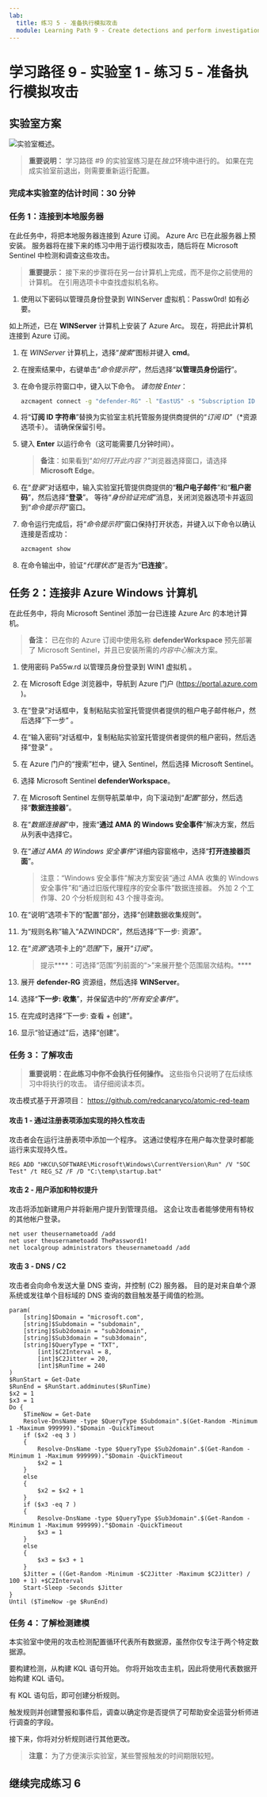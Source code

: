 ```yaml
---
lab:
  title: 练习 5 - 准备执行模拟攻击
  module: Learning Path 9 - Create detections and perform investigations using Microsoft Sentinel
---
```


# 学习路径 9 - 实验室 1 - 练习 5 - 准备执行模拟攻击

## 实验室方案

![实验室概述。](../Media/SC-200-Lab_Diagrams_Mod9_L1_Ex5.png)

>**重要说明：** 学习路径 #9 的实验室练习是在*独立*环境中进行的。 如果在完成实验室前退出，则需要重新运行配置。

### 完成本实验室的估计时间：30 分钟

### 任务 1：连接到本地服务器

在此任务中，将把本地服务器连接到 Azure 订阅。 Azure Arc 已在此服务器上预安装。 服务器将在接下来的练习中用于运行模拟攻击，随后将在 Microsoft Sentinel 中检测和调查这些攻击。

>**重要提示：** 接下来的步骤将在另一台计算机上完成，而不是你之前使用的计算机。 在引用选项卡中查找虚拟机名称。

1. 使用以下密码以管理员身份登录到 WINServer 虚拟机：Passw0rd! 如有必要。  

如上所述，已在 **WINServer** 计算机上安装了 Azure Arc。 现在，将把此计算机连接到 Azure 订阅。

1. 在 *WINServer* 计算机上，选择“*搜索*”图标并键入 **cmd**。

1. 在搜索结果中，右键单击“*命令提示符*”，然后选择“**以管理员身份运行**”。

1. 在命令提示符窗口中，键入以下命令。 *请勿按 Enter*：

    ```cmd
    azcmagent connect -g "defender-RG" -l "EastUS" -s "Subscription ID string"
    ```

1. 将“**订阅 ID 字符串**”替换为实验室主机托管服务提供商提供的“*订阅 ID*”（*资源选项卡）。 请确保保留引号。

1. 键入 **Enter** 以运行命令（这可能需要几分钟时间）。

    >**备注**：如果看到“*如何打开此内容？*”浏览器选择窗口，请选择 **Microsoft Edge**。

1. 在“*登录*”对话框中，输入实验室托管提供商提供的“**租户电子邮件**”和“**租户密码**”，然后选择“**登录**”。 等待“*身份验证完成*”消息，关闭浏览器选项卡并返回到“*命令提示符*”窗口。

1. 命令运行完成后，将“*命令提示符*”窗口保持打开状态，并键入以下命令以确认连接是否成功：

    ```cmd
    azcmagent show
    ```

1. 在命令输出中，验证“*代理状态*”是否为“**已连接**”。

## 任务 2：连接非 Azure Windows 计算机

在此任务中，将向 Microsoft Sentinel 添加一台已连接 Azure Arc 的本地计算机。  

>**备注：** 已在你的 Azure 订阅中使用名称 **defenderWorkspace** 预先部署了 Microsoft Sentinel，并且已安装所需的*内容中心*解决方案。

1. 使用密码 Pa55w.rd 以管理员身份登录到 WIN1 虚拟机 。  

1. 在 Microsoft Edge 浏览器中，导航到 Azure 门户 (<https://portal.azure.com> )。

1. 在“登录”对话框中，复制粘贴实验室托管提供者提供的租户电子邮件帐户，然后选择“下一步”  。

1. 在“输入密码”对话框中，复制粘贴实验室托管提供者提供的租户密码，然后选择“登录”  。

1. 在 Azure 门户的“搜索”栏中，键入 Sentinel，然后选择 Microsoft Sentinel。

1. 选择 Microsoft Sentinel **defenderWorkspace**。

1. 在 Microsoft Sentinel 左侧导航菜单中，向下滚动到“*配置*”部分，然后选择“**数据连接器**”。

1. 在“*数据连接器*”中，搜索“**通过 AMA 的 Windows 安全事件**”解决方案，然后从列表中选择它。

1. 在“*通过 AMA 的 Windows 安全事件*”详细内容窗格中，选择“**打开连接器页面**”。

    >注意：“Windows 安全事件”解决方案安装“通过 AMA 收集的 Windows 安全事件”和“通过旧版代理程序的安全事件”数据连接器。 外加 2 个工作簿、20 个分析规则和 43 个搜寻查询。

1. 在“说明”选项卡下的“配置”部分，选择“创建数据收集规则”。

1. 为“规则名称”输入“AZWINDCR”，然后选择“下一步: 资源”。

1. 在“*资源*”选项卡上的“*范围*”下，展开“*订阅*”。

    >提示****：可选择“范围”列前面的“>”来展开整个范围层次结构。****

1. 展开 **defender-RG** 资源组，然后选择 **WINServer**。

1. 选择“**下一步: 收集**”，并保留选中的“*所有安全事件*”。

1. 在完成时选择“下一步:  查看 + 创建”。

1. 显示“验证通过”后，选择“创建”。

### 任务 3：了解攻击

>**重要说明：在此练习中你不会执行任何操作。**  这些指令只说明了在后续练习中将执行的攻击。 请仔细阅读本页。

攻击模式基于开源项目： <https://github.com/redcanaryco/atomic-red-team>

#### 攻击 1 - 通过注册表项添加实现的持久性攻击

攻击者会在运行注册表项中添加一个程序。 这通过使程序在用户每次登录时都能运行来实现持久性。

```
REG ADD "HKCU\SOFTWARE\Microsoft\Windows\CurrentVersion\Run" /V "SOC Test" /t REG_SZ /F /D "C:\temp\startup.bat"
```

#### 攻击 2 - 用户添加和特权提升

攻击将添加新建用户并将新用户提升到管理员组。 这会让攻击者能够使用有特权的其他帐户登录。

```
net user theusernametoadd /add
net user theusernametoadd ThePassword1!
net localgroup administrators theusernametoadd /add
```

#### 攻击 3 - DNS / C2

攻击者会向命令发送大量 DNS 查询，并控制 (C2) 服务器。 目的是对来自单个源系统或发往单个目标域的 DNS 查询的数目触发基于阈值的检测。

```
param(
    [string]$Domain = "microsoft.com",
    [string]$Subdomain = "subdomain",
    [string]$Sub2domain = "sub2domain",
    [string]$Sub3domain = "sub3domain",
    [string]$QueryType = "TXT",
        [int]$C2Interval = 8,
        [int]$C2Jitter = 20,
        [int]$RunTime = 240
)
$RunStart = Get-Date
$RunEnd = $RunStart.addminutes($RunTime)
$x2 = 1
$x3 = 1 
Do {
    $TimeNow = Get-Date
    Resolve-DnsName -type $QueryType $Subdomain".$(Get-Random -Minimum 1 -Maximum 999999)."$Domain -QuickTimeout
    if ($x2 -eq 3 )
    {
        Resolve-DnsName -type $QueryType $Sub2domain".$(Get-Random -Minimum 1 -Maximum 999999)."$Domain -QuickTimeout
        $x2 = 1
    }
    else
    {
        $x2 = $x2 + 1
    }
    if ($x3 -eq 7 )
    {
        Resolve-DnsName -type $QueryType $Sub3domain".$(Get-Random -Minimum 1 -Maximum 999999)."$Domain -QuickTimeout
        $x3 = 1
    }
    else
    {
        $x3 = $x3 + 1
    }
    $Jitter = ((Get-Random -Minimum -$C2Jitter -Maximum $C2Jitter) / 100 + 1) +$C2Interval
    Start-Sleep -Seconds $Jitter
}
Until ($TimeNow -ge $RunEnd)
```

### 任务 4：了解检测建模

本实验室中使用的攻击检测配置循环代表所有数据源，虽然你仅专注于两个特定数据源。

要构建检测，从构建 KQL 语句开始。 你将开始攻击主机，因此将使用代表数据开始构建 KQL 语句。

有 KQL 语句后，即可创建分析规则。

触发规则并创建警报和事件后，调查以确定你是否提供了可帮助安全运营分析师进行调查的字段。

接下来，你将对分析规则进行其他更改。

>**注意：** 为了方便演示实验室，某些警报触发的时间期限较短。

## 继续完成练习 6
